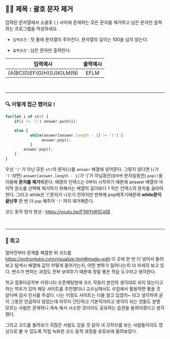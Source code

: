 ## ✍🏻 제목 : 괄호 문자 제거
입력된 문자열에서 소괄호 ( ) 사이에 존재하는 모든 문자를 제거하고 남은 문자만 출력하는 
프로그램을 작성하세요.

- `입력조건` : 첫 줄에 문자열이 주어진다. 문자열의 길이는 100을 넘지 않는다.

- `출력조건` : 남은 문자만 출력한다.

|입력예시|출력예시|
|:------:|:----:|
|(A(BC)D)EF(G(H)(IJ)K)LM(N)|EFLM|


</br>

---

### 🔍 이렇게 접근 했어요 !

```javascript
for(let i of str) {
    if(i != ')') answer.push(i);

    else {
           while(answer[answer.length - 1] != '(') {
                answer.pop();
           }
        answer.pop();
    }
}
```
우선 `')'`가 아닌 모든 `str`의 문자(`i`)를 `answer` 배열에 넣어준다. 그렇지 않다면 (`i`가 `')'`라면) `answer[answer.length - 1]`가 '('가 아닐동안(`알파벳` 문자일동안) `pop()`을 이용해 **문자를 제거**해준다. 배열의 인덱스는 0부터 시작하기 때문에 answer 배열의 마지막 원소를 선택해 제거하기 위해서는 배열의 길이보다 1 작은 인덱스의 문자를 골라야한다. 그리고 while은 '('문자가 나오기 전까지만 반복해 pop해주기때문에 **while문이 끝난후** 한 번 더 `pop` 해주어 `'('`까지 제거해준다.

코드 동작 방식 영상 : https://youtu.be/F1WYnR1Cq5E

</br>

---

### 🐾 회고
얼마전부터 문제를 해결한 뒤 코드를 https://pythontutor.com/visualize.html#mode=edit 이 곳에 한 번 더 넣어서 돌려보고 탐색시 배열에 값이 어떻게 들어가는지, 어떤 변화가 일어나는지 더 자세히 보고 있다. 변수가 변하는 과정도 전부 보여주기 때문에 정말 좋은 학습 도구라고 생각한다. 

학교 컴퓨터공학부 커뮤니티 오픈채팅방에 코드 작동이 본인의 생각대로 되지 않는다고 하는 학우가 있어 해당 사이트를 추천했더니 교수님께서도 수업에서 활용하면 좋을 것 같다며 감사 인사를 주셨다. 나는 이정도 사이트는 다들 알고 있겠지~ 라고 생각하여 굳이 그동안 언급하지 않았는데 아무리 간단하고 기본적이라고 생각이 되는 것들도 분명 모르는 사람은 존재하니 계속 해서 사소한 것이라도 공유하는 습관을 들여야겠다고 생각했다. 

그리고 코드를 돌려보기 귀찮은 사람도 있을 것 같아 내 깃허브를 보는 사람들이라도 영상으로 볼 수 있도록 직접 녹화한 코드 동작 과정을 유튜브에 올려보았다.  
